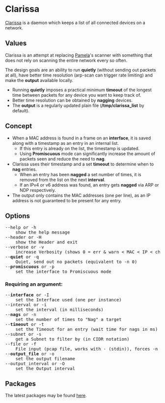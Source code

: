 # Clarissa
[Clarissa](https://gitlab.com/evils/clarissa) is a daemon which keeps a list of all connected devices on a network.
## Values
Clarissa is an attempt at replacing [Pamela](https://github.com/sandb/pamela)'s scanner with something that does not rely on scanning the entire network every so often.

The design goals are an ability to run **quietly** (without sending out packets at all), have better time resolution (arp-scan can trigger rate limiting) and make the **output** available locally.

* Running **quietly** imposes a practical minimum **timeout** of the longest time between packets for any device you want to keep track of.
* Better time resolution can be obtained by **nagging** devices.
* The **output** is a regularly updated plain file (**/tmp/clarissa_list** by default).

## Concept
* When a MAC address is found in a frame on an **interface**, it is saved along with a timestamp as an entry in an internal list.
	* If this entry is already on the list, the timestamp is updated.
	* Using **Promiscuous** mode can significantly increase the amount of packets seen and reduce the need to **nag**.
* Clarissa uses their timestamp and a set **timeout** to determine when to **nag** entries.
	* When an entry has been **nagged** a set number of times, it is removed from the list on the next **interval**.
	* If an IPv4 or v6 address was found, an entry gets **nagged** via ARP or NDP respectively.
* The output only contains the MAC addresses (one per line), as an IP address is not guaranteed to be present for any entry.

## Options

<pre>
--help or -h
	show the help message
--header or -H
	show the Header and exit
--verbose or -v
	increase Verbosity (shows 0 = err & warn < MAC < IP < chatty < debug < vomit)
--<b>quiet</b> or -q
	Quiet, send out no packets (equivalent to -n 0)
--<b>promiscuous</b> or -p
	set the interface to Promiscuous mode
</pre>

### Requiring an argument:

<pre>
--<b>interface</b> or -I
	set the Interface used (one per instance)
--interval or -i
	set the interval (in milliseconds)
--<b>nags</b> or -n
	set the number of times to "Nag" a target
--<b>timeout</b> or -t
	set the Timeout for an entry (wait time for nags in ms)
--subnet or -s
	get a Subnet to filter by (in CIDR notation)
--file or -f
	File input (pcap file, works with - (stdin)), forces -n 0
--<b>output_file</b> or -o
	set the output filename
--output_interval or -O
	set the Output interval
</pre>

## Packages
The latest packages may be found [here](https://evils.eu/clarissa/packages/).
